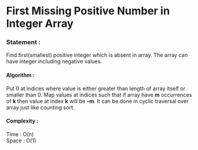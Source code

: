 First Missing Positive Number in Integer Array
==============================================

<h3>
Statement :
</h3>
Find first(smallest) positive integer which is absent in array. The array can have integer 
including negative values.

<h4>
Algorithm :
</h4>
Put 0 at indices where value is either greater than length of array itself or smaller than 0.
Map values at indices such that if array have <b>m</b> occurrences of <b>k</b> then value at 
index <b>k</b> will be <b>-m</b>. It can be done in cyclic traversal over array just like 
counting sort. 

<h4>
Complexity :
</h4>
Time : O(n) <br>
Space : O(1)